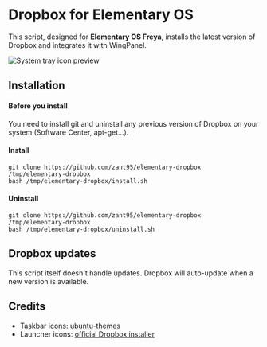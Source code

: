 # Dropbox for Elementary OS
This script, designed for **Elementary OS Freya**, installs the latest version of Dropbox and integrates it with WingPanel.

![System tray icon preview](http://i.imgur.com/hw3iHKK.png)

## Installation
#### Before you install
You need to install git and uninstall any previous version of Dropbox on your system (Software Center, apt-get...).

#### Install
	git clone https://github.com/zant95/elementary-dropbox /tmp/elementary-dropbox
	bash /tmp/elementary-dropbox/install.sh

#### Uninstall
	git clone https://github.com/zant95/elementary-dropbox /tmp/elementary-dropbox
	bash /tmp/elementary-dropbox/uninstall.sh

## Dropbox updates
This script itself doesn't handle updates. Dropbox will auto-update when a new version is available.

## Credits
* Taskbar icons: [ubuntu-themes](https://launchpad.net/ubuntu-themes)
* Launcher icons: [official Dropbox installer](https://linux.dropbox.com/packages)
